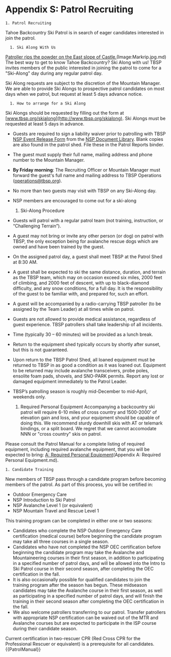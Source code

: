 # Appendix S: Patrol Recruiting

    1. Patrol Recruiting
Tahoe Backcountry Ski Patrol is in search of eager candidates interested in join the patrol. 

      1. Ski Along With Us
[Patroller rips the powder on the East slope of Castle.](thumb|right|300px|TBSP)(Image:Markrip.jpg.md) The best way to get to know Tahoe Backcountry? Ski Along with us! TBSP invites members of the public interested in joining the patrol to come for a "Ski-Along" day during any regular patrol day.

Ski Along requests are subject to the discretion of the Mountain Manager. We are able to provide Ski Alongs to prospective patrol candidates on most days when we patrol, but request at least 5 days advance notice.

      1. How to arrange for a Ski Along
Ski Alongs should be requested by filling out the form at [www.tbsp.org/skialong](http://www.tbsp.org/skialong).  Ski Alongs must be requested at least 5 days in advance.

  * Guests are required to sign a liability waiver prior to patrolling with TBSP [NSP Event Release Form](http://farwest.org/DocumentLibrary/NSP-FWDEventLiabilityReleaseForm071008.pdf) from the [NSP Document Library](http://farwest.org/?page=DocumentLibrary/index.htm).  Blank copies are also found in the patrol shed. File these in the Patrol Reports binder.
  * The guest must supply their full name, mailing address and phone number to the Mountain Manager. 
  * **By Friday morning**: The Recruiting Officer or Mountain Manager must forward the guest's full name and mailing address to TBSP Operations (operations@tbsp.org).
  * No more than two guests may visit with TBSP on any Ski-Along day.
  * NSP members are encouraged to come out for a ski-along

      1. Ski-Along Procedure
  * Guests will patrol with a regular patrol team (not training, instruction, or “Challenging Terrain”).
  * A guest may not bring or invite any other person (or dog) on patrol with TBSP, the only exception being for avalanche rescue dogs which are owned and have been trained by the guest.
  * On the assigned patrol day, a guest shall meet TBSP at the Patrol Shed at 8:30 AM.
  * A guest shall be expected to ski the same distance, duration, and terrain as the TBSP team, which may on occasion exceed six miles, 2000 feet of climbing, and 2000 feet of descent, with up to black-diamond difficulty, and any snow conditions, for a full day. It is the responsibility of the guest to be familiar with, and prepared for, such an effort.
  * A guest will be accompanied by a radio-carrying TBSP patroller (to be assigned by the Team Leader) at all times while on patrol.
  * Guests are not allowed to provide medical assistance, regardless of guest experience. TBSP patrollers shall take leadership of all incidents.
  * Time (typically 30 – 60 minutes) will be provided as a lunch break.
  * Return to the equipment shed typically occurs by shortly after sunset, but this is not guaranteed.
  * Upon return to the TBSP Patrol Shed, all loaned equipment must be returned to TBSP in as good a condition as it was loaned out. Equipment to be returned may include avalanche transceivers, probe poles, ensolite foam pads, shovels, and SNO-PARK permits. Report any lost or damaged equipment immediately to the Patrol Leader.
  * TBSP’s patrolling season is roughly mid-December to mid-April, weekends only.

      1. Required Personal Equipment
Accompanying a backcountry ski patrol will require 6-10 miles of cross country and 1500-2000' of elevation gain and loss, and your equipment should be capable of doing this. We recommend sturdy downhill skis with AT or telemark bindings, or a split board. We regret that we cannot accomodate NNN or "cross country" skis on patrol.

Please consult the Patrol Manual for a complete listing of required equipment, including required avalanche equipment, that you will be expected to bring: [A: Required Personal Equipment](Appendix)(Appendix A: Required Personal Equipment.md).

    1. Candidate Training
New members of TBSP pass through a candidate program before becoming members of the patrol. As part of this process, you will be certified in:
  * Outdoor Emergency Care
  * NSP Introduction to Ski Patrol
  * NSP Avalanche Level 1 (or equivalent)
  * NSP Mountain Travel and Rescue Level 1

This training program can be completed in either one or two seasons:
  * Candidates who complete the NSP Outdoor Emergency Care certification (medical course) before beginning the candidate program may take all three courses in a single season.
  * Candidates who have not completed the NSP OEC certification before beginning the candidate program may take the Avalanche and Mountaineering courses in their first season, in addition to participating in a specified number of patrol days, and will be allowed into the Intro to Ski Patrol course in their second season, after completing the OEC certification in the fall.
  * It is also occasionally possible for qualified candidates to join the training program after the season has begun.  These midseason candidates may take the Avalanche course in their first season, as well as participating in a specified number of patrol days, and will finish the training in their second season after completing the OEC certification in the fall.
  * We also welcome patrollers transferring to our patrol.  Transfer patrollers with appropriate NSP certification can be waived out of the MTR and Avalanche courses but are expected to participate in the ISP course during their candidate season.

Current certification in two-rescuer CPR (Red Cross CPR for the Professional Rescuer or equivalent) is a prerequisite for all candidates.
{{PatrolManual}}